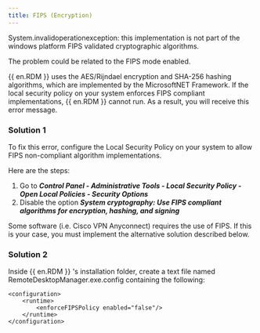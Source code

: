 ```yaml
---
title: FIPS (Encryption)
---
```

System.invalidoperationexception: this implementation is not part of the windows platform FIPS validated cryptographic algorithms.  

The problem could be related to the FIPS mode enabled.  

{{ en.RDM }} uses the AES/Rijndael encryption and SHA-256 hashing algorithms, which are implemented by the MicrosoftNET Framework. If the local security policy on your system enforces FIPS compliant implementations, {{ en.RDM }} cannot run. As a result, you will receive this error message.
### Solution 1
To fix this error, configure the Local Security Policy on your system to allow FIPS non-compliant algorithm implementations.  

Here are the steps:  

1. Go to ***Control Panel - Administrative Tools - Local Security Policy - Open Local Policies - Security Options***
1. Disable the option ***System cryptography: Use FIPS compliant algorithms for encryption, hashing, and signing***  

Some software (i.e. Cisco VPN Anyconnect) requires the use of FIPS. If this is your case, you must implement the alternative solution described below.
### Solution 2
Inside {{ en.RDM }} &apos;s installation folder, create a text file named RemoteDesktopManager.exe.config containing the following:  

```
<configuration>  
    <runtime>  
        <enforceFIPSPolicy enabled="false"/>  
    </runtime>  
</configuration>  
```